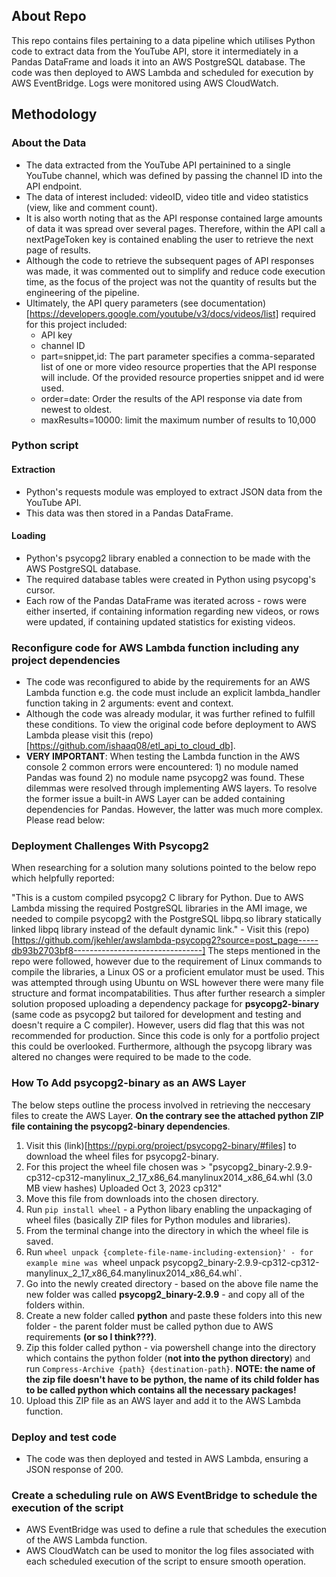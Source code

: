 ## About Repo
This repo contains files pertaining to a data pipeline which utilises Python code to extract data from the YouTube API, store it intermediately in a Pandas DataFrame and loads it into an AWS PostgreSQL database. The code was then deployed to 
AWS Lambda and scheduled for execution by AWS EventBridge. Logs were monitored using AWS CloudWatch.

## Methodology

### About the Data
- The data extracted from the YouTube API pertainined to a single YouTube channel, which was defined by passing the channel ID into the API endpoint.
- The data of interest included: videoID, video title and video statistics (view, like and comment count).
- It is also worth noting that as the API response contained large amounts of data it was spread over several pages. Therefore, within the API call a nextPageToken key is contained enabling the user to retrieve the next page of results.
- Although the code to retrieve the subsequent pages of API responses was made, it was commented out to simplify and reduce code execution time, as the focus of the project was not the quantity of results but the engineering of the pipeline.
- Ultimately, the API query parameters (see documentation)[https://developers.google.com/youtube/v3/docs/videos/list] required for this project included:
  - API key
  - channel ID
  - part=snippet,id: The part parameter specifies a comma-separated list of one or more video resource properties that the API response will include. Of the provided resource properties snippet and id were used.
  - order=date: Order the results of the API response via date from newest to oldest.
  - maxResults=10000: limit the maximum number of results to 10,000

### Python script

#### Extraction
- Python's requests module was employed to extract JSON data from the YouTube API. 
- This data was then stored in a Pandas DataFrame.   

#### Loading
- Python's psycopg2 library enabled a connection to be made with the AWS PostgreSQL database.
- The required database tables were created in Python using psycopg's cursor.
- Each row of the Pandas DataFrame was iterated across - rows were either inserted, if containing information regarding new videos, or rows were updated, if containing updated statistics for existing videos.

### Reconfigure code for AWS Lambda function including any project dependencies
- The code was reconfigured to abide by the requirements for an AWS Lambda function e.g. the code must include an explicit lambda_handler function taking in 2 arguments: event and context.
- Although the code was already modular, it was further refined to fulfill these conditions. To view the original code before deployment to AWS Lambda please visit this (repo)[https://github.com/ishaaq08/etl_api_to_cloud_db].
- **VERY IMPORTANT**: When testing the Lambda function in the AWS console 2 common errors were encountered: 1) no module named Pandas was found 2) no module name psycopg2 was found. These dilemmas were resolved through implementing AWS layers.
To resolve the former issue a built-in AWS Layer can be added containing dependencies for Pandas. However, the latter was much more complex. Please read below:

### Deployment Challenges With Psycopg2
When researching for a solution many solutions pointed to the below repo which helpfully reported:

"This is a custom compiled psycopg2 C library for Python. Due to AWS Lambda missing the required PostgreSQL libraries in the AMI image, we needed to compile psycopg2 with the PostgreSQL libpq.so library statically linked libpq library instead of the default dynamic link." - Visit this (repo)[https://github.com/jkehler/awslambda-psycopg2?source=post_page-----db93b2703bf8--------------------------------]
The steps mentioned in the repo were followed, however due to the requirement of Linux commands to compile the libraries, a Linux OS or a proficient emulator must be used. This was attempted through using Ubuntu on WSL however there were many file structure and format incompatabilities. Thus after further research a simpler solution proposed uploading a dependency package for **psycopg2-binary** (same code as psycopg2 but tailored for development and testing and doesn't require a C compiler). However, users did flag that this was not recommended for production. Since this code is only for a portfolio project this could be overlooked. Furthermore, although the psycopg library was altered no changes were required to be made to the code.

### How To Add psycopg2-binary as an AWS Layer
The below steps outline the process involved in retrieving the neccesary files to create the AWS Layer. **On the contrary see the attached python ZIP file containing the psycopg2-binary dependencies**.

1) Visit this (link)[https://pypi.org/project/psycopg2-binary/#files] to download the wheel files for psycopg2-binary.
2) For this project the wheel file chosen was > "psycopg2_binary-2.9.9-cp312-cp312-manylinux_2_17_x86_64.manylinux2014_x86_64.whl (3.0 MB view hashes) Uploaded Oct 3, 2023 cp312"
3) Move this file from downloads into the chosen directory.
4) Run `pip install wheel` - a Python libary enabling the unpackaging of wheel files (basically ZIP files for Python modules and libraries).
5) From the terminal change into the directory in which the wheel file is saved.
6) Run `wheel unpack {complete-file-name-including-extension}' - for example mine was `wheel unpack psycopg2_binary-2.9.9-cp312-cp312-manylinux_2_17_x86_64.manylinux2014_x86_64.whl`.
7) Go into the newly created directory - based on the above file name the new folder was called **psycopg2_binary-2.9.9** - and copy all of the folders within.
8) Create a new folder called **python** and paste these folders into this new folder - the parent folder must be called python due to AWS requirements **(or so I think???)**.
9) Zip this folder called python - via powershell change into the directory which contains the python folder (**not into the python directory**) and run `Compress-Archive {path} {destination-path}`. **NOTE: 
the name of the zip file doesn't have to be python, the name of its child folder has to be called python which contains all the necessary packages!**
10) Upload this ZIP file as an AWS layer and add it to the AWS Lambda function.

### Deploy and test code
- The code was then deployed and tested in AWS Lambda, ensuring a JSON response of 200.

### Create a scheduling rule on AWS EventBridge to schedule the execution of the script
- AWS EventBridge was used to define a rule that schedules the execution of the AWS Lambda function.
- AWS CloudWatch can be used to monitor the log files associated with each scheduled execution of the script to ensure smooth operation.
